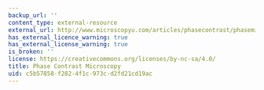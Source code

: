 ```yaml
---
backup_url: ''
content_type: external-resource
external_url: http://www.microscopyu.com/articles/phasecontrast/phasemicroscopy.html
has_external_licence_warning: true
has_external_license_warning: true
is_broken: ''
license: https://creativecommons.org/licenses/by-nc-sa/4.0/
title: Phase Contrast Microscopy
uid: c5b57858-f282-4f1c-973c-d2fd21cd19ac
---
```

